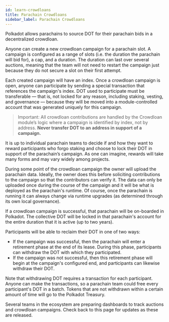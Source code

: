 ```yaml
---
id: learn-crowdloans
title: Parachain Crowdloans
sidebar_label: Parachain Crowdloans
---
```


Polkadot allows parachains to source DOT for their parachain bids in a decentralized crowdloan.

Anyone can create a new crowdloan campaign for a parachain slot. A campaign is configured as a range
of slots (i.e. the duration the parachain will bid for), a cap, and a duration. The duration can
last over several auctions, meaning that the team will not need to restart the campaign just because
they do not secure a slot on their first attempt.

Each created campaign will have an index. Once a crowdloan campaign is open, anyone can participate
by sending a special transaction that references the campaign's index. DOT used to participate must
be transferable &mdash; that is, not locked for any reason, including staking, vesting, and
governance &mdash; because they will be moved into a module-controlled account that was generated
uniquely for this campaign.

> Important: All crowdloan contributions are handled by the Crowdloan module’s logic where a
> campaign is identified by index, not by address. **Never transfer DOT to an address in support of
> a campaign.**

It is up to individual parachain teams to decide if and how they want to reward participants who
forgo staking and choose to lock their DOT in support of the parachain’s campaign. As one can
imagine, rewards will take many forms and may vary widely among projects.

During some point of the crowdloan campaign the owner will upload the parachain data. Ideally, the
owner does this before soliciting contributions to the campaign so that the contributors can verify
it. The data can only be uploaded once during the course of the campaign and it will be what is
deployed as the parachain's runtime. Of course, once the parachain is running it can always change
via runtime upgrades (as determined through its own local governance).

If a crowdloan campaign is successful, that parachain will be on-boarded in Polkadot. The collective
DOT will be locked in that parachain's account for the entire duration that it is active (up to two
years).

Participants will be able to reclaim their DOT in one of two ways:

- If the campaign was successful, then the parachain will enter a retirement phase at the end of its
  lease. During this phase, participants can withdraw the DOT with which they participated.
- If the campaign was not successful, then this retirement phase will begin at the campaign's
  configured end, and participants can likewise withdraw their DOT.

Note that withdrawing DOT requires a transaction for each participant. Anyone can make the
transactions, so a parachain team could free every participant's DOT in a batch. Tokens that are not
withdrawn within a certain amount of time will go to the Polkadot Treasury.

Several teams in the ecosystem are preparing dashboards to track auctions and crowdloan campaigns.
Check back to this page for updates as these are released.
